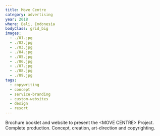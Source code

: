 ```yaml
---
title: Move Centre
category: advertising
year: 2018
where: Bali, Indonesia
bodyClass: grid_big
images:
  - ./01.jpg
  - ./02.jpg
  - ./03.jpg
  - ./04.jpg
  - ./05.jpg
  - ./06.jpg
  - ./07.jpg
  - ./08.jpg
  - ./09.jpg
tags:
  - copywriting
  - concept
  - service-branding
  - custom-websites
  - design
  - resort
---
```


Brochure booklet and website to present the &lt;MOVE CENTRE&gt; Project. Complete production. Concept, creation, art-direction and copyrighting.
